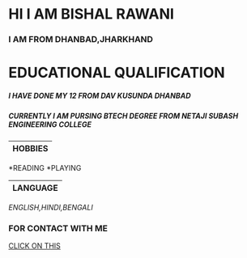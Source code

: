 # HI I AM BISHAL RAWANI

### I AM FROM DHANBAD,JHARKHAND

# EDUCATIONAL QUALIFICATION

##### I HAVE DONE MY 12 FROM DAV KUSUNDA DHANBAD

##### CURRENTLY I AM PURSING BTECH DEGREE FROM NETAJI SUBASH ENGINEERING COLLEGE

|HOBBIES|
|----|
*READING
*PLAYING

|LANGUAGE|
  |----|
  *ENGLISH,HINDI,BENGALI*
  
  ### FOR CONTACT WITH ME
  
  [CLICK ON THIS](https://www.linkedin.com/in/bishal-rawani-064265221)
